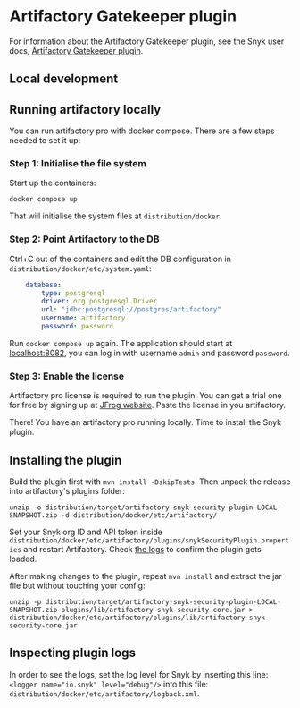 # Artifactory Gatekeeper plugin

For information about the Artifactory Gatekeeper plugin, see the Snyk user
docs, [Artifactory Gatekeeper plugin](https://docs.snyk.io/integrations/private-registry-gatekeeper-plugins/artifactory-gatekeeper-plugin-overview).

## Local development

## Running artifactory locally
You can run artifactory pro with docker compose. There are a few steps needed to set it up:

### Step 1: Initialise the file system
Start up the containers:

```shell
docker compose up
```

That will initialise the system files at `distribution/docker`.

### Step 2: Point Artifactory to the DB
Ctrl+C out of the containers and edit the DB configuration in
`distribution/docker/etc/system.yaml`:

```yaml
    database:
        type: postgresql
        driver: org.postgresql.Driver
        url: "jdbc:postgresql://postgres/artifactory"
        username: artifactory
        password: password
```

Run `docker compose up` again. The application should start at [localhost:8082](http://localhost:8082),
you can log in with username `admin` and password `password`.

### Step 3: Enable the license
Artifactory pro license is required to run the plugin. You can get a trial one
for free by signing up at [JFrog website](https://jfrog.com/start-free/).
Paste the license in you artifactory.

There! You have an artifactory pro running locally. Time to install the Snyk plugin.

## Installing the plugin
Build the plugin first with `mvn install -DskipTests`.
Then unpack the release into artifactory's plugins folder:

```shell
unzip -o distribution/target/artifactory-snyk-security-plugin-LOCAL-SNAPSHOT.zip -d distribution/docker/etc/artifactory/
```

Set your Snyk org ID and API token inside `distribution/docker/etc/artifactory/plugins/snykSecurityPlugin.properties`
and restart Artifactory. Check [the logs](http://localhost:8082/ui/admin/artifactory/advanced/system_logs)
to confirm the plugin gets loaded.

After making changes to the plugin, repeat `mvn install` and extract the jar file but without touching your config:

```shell
unzip -p distribution/target/artifactory-snyk-security-plugin-LOCAL-SNAPSHOT.zip plugins/lib/artifactory-snyk-security-core.jar > distribution/docker/etc/artifactory/plugins/lib/artifactory-snyk-security-core.jar
```

## Inspecting plugin logs
In order to see the logs, set the log level for Snyk by inserting this line: `<logger name="io.snyk" level="debug"/>`
into this file: `distribution/docker/etc/artifactory/logback.xml`.
